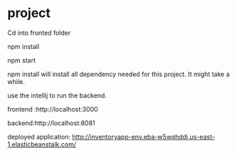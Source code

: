 # project

Cd  into fronted folder

npm install

npm start

npm install will install all dependency needed for this project. It might take a while.

use the intellij to run the backend.


frontend :http://localhost:3000

backend:http://localhost:8081

deployed application: http://inventoryapp-env.eba-w5wqhddj.us-east-1.elasticbeanstalk.com/



